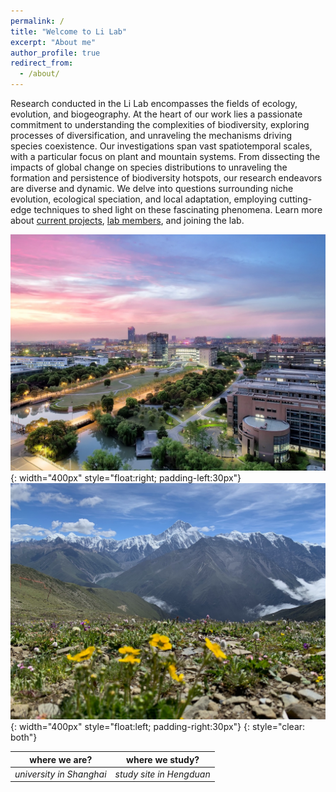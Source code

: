 ```yaml
---
permalink: /
title: "Welcome to Li Lab"
excerpt: "About me"
author_profile: true
redirect_from:
  - /about/
---
```


Research conducted in the Li Lab encompasses the fields of ecology, evolution, and biogeography. At the heart of our work lies a passionate commitment to understanding the complexities of biodiversity, exploring processes of diversification, and unraveling the mechanisms driving species coexistence. Our investigations span vast spatiotemporal scales, with a particular focus on plant and mountain systems. From dissecting the impacts of global change on species distributions to unraveling the formation and persistence of biodiversity hotspots, our research endeavors are diverse and dynamic. We delve into questions surrounding niche evolution, ecological speciation, and local adaptation, employing cutting-edge techniques to shed light on these fascinating phenomena. Learn more about [current projects](https://qli.github.io/research/), [lab members](https://qli.github.io/team/), and joining the lab.

<!--
![study site](/images/photos/ECNU.jpeg "where we are?"){: width="400px" style="float:right; padding-left:30px"}
![university location](/images/photos/HD/HD_1.jpg "where we study?"){: width="400px" style="float:left; padding-right:30px"}
{: style="clear: both"}

| ![study site](/images/photos/ECNU.jpeg) | ![university location](/images/photos/HD/HD_1.jpg) |
--> 

![university location](/images/ECNU.jpg "where we are?"){: width="400px" style="float:right; padding-left:30px"}
![study site](/images/photos/HD/HD_1.jpg "where we study?"){: width="400px" style="float:left; padding-right:30px"}
{: style="clear: both"}

| where we are? | where we study? |
|:--:|:--:|
| *university in Shanghai* | *study site in Hengduan* |


<!--
I am an associate professor (tenure-track) at the School of Ecological and Environmental Sciences at East China Normal University (Shanghai, China) since the fall of 2022. My research interests lie in the fields of ecology, evolution, and biogeography. My past and present work have focused on understanding of biodiversity, processes of diversification, and mechanisms of species co-existence, across spatiotemporal scales, particularly about (but not limited to) plant and mountain systems.
-->

<!--
 My past and present work have focused on understanding patterns of biodiversity in nature and processes of diversification in a changing environment, with a combination of techniques: theory, comparative methods, modeling, and field studies. My past and present work are particularly about (but not limited to) plant and mountain systems. 
-->

<!--
Before this, I was a postdoctoral researcher working with [Richard Ree](https://sites.google.com/fieldmuseum.org/reelab/) at the Field Museum of Natural History in Chicago. I worked on floristic structure and environmental correlates at the Hengduan Mountains of southwestern China, community assembly, niche evolution and diversification in the plant genus *Rhododendron*.

I received a PhD from University of British Columbia in Canada under the supervision of [Amy Angert](https://angert.github.io), focusing on ecological niche dynamics in western North American monkeyflowers (*Mimulus* sensu lato). Before this, I received a MS in Ecology (wildlife conservation and monitoring via camera traps) and a BS in Biology from Beijing Normal University in China.

In my free time, I enjoy reading, hiking, climbing, and wandering in nature.
-->